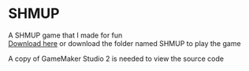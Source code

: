 # SHMUP
A SHMUP game that I made for fun  
[Download here](https://james-c137.itch.io/shmup) or download the folder named SHMUP to play the game

A copy of GameMaker Studio 2 is needed to view the source code
